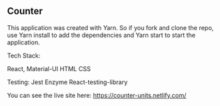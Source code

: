 ## Counter

This application was created with Yarn. So if you fork and clone the repo, use Yarn install to add the dependencies and Yarn start to start the application.

Tech Stack:

React,
Material-UI
HTML
CSS

Testing:
Jest
Enzyme
React-testing-library

You can see the live site here: https://counter-units.netlify.com/
